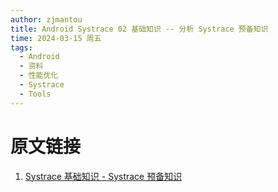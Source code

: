 ```yaml
---
author: zjmantou
title: Android Systrace 02 基础知识 -- 分析 Systrace 预备知识
time: 2024-03-15 周五
tags:
  - Android
  - 资料
  - 性能优化
  - Systrace
  - Tools
---
```





# 原文链接

1. [Systrace 基础知识 - Systrace 预备知识](https://www.androidperformance.com/2019/07/23/Android-Systrace-Pre/)

